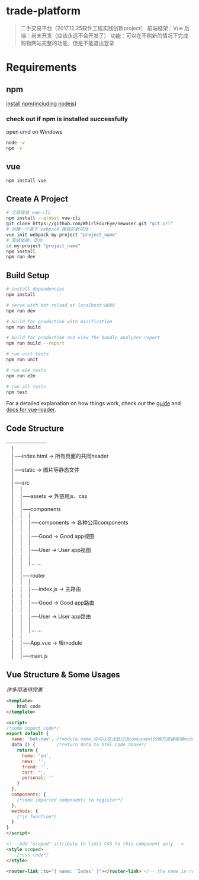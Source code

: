 # trade-platform

> 二手交易平台（2017.12.25软件工程实践创新project）
> 前端框架：Vue
> 后端：尚未开发（应该永远不会开发了）
> 功能：可以在不刷新的情况下完成购物网站完整的功能，但是不能退出登录

# Requirements

## npm

[install npm(including nodejs)](https://www.npmjs.com/get-npm?utm_source=house&utm_medium=homepage&utm_campaign=free%20orgs&utm_term=Install%20npm) 

### check out if npm is installed successfully  

open cmd on Windows

``` bash
node -v
npm -v
```

## vue

``` bash
npm install vue
```

## Create A Project

``` bash
# 全局安装 vue-cli
npm install --global vue-cli
git clone https://github.com/WhirlFourEye/newuser.git "git url"
# 创建一个基于 webpack 模板的新项目
vue init webpack my-project "project_name"
# 安装依赖，走你
cd my-project "project_name"
npm install
npm run dev
```

## Build Setup

``` bash
# install dependencies
npm install

# serve with hot reload at localhost:8080
npm run dev

# build for production with minification
npm run build

# build for production and view the bundle analyzer report
npm run build --report

# run unit tests
npm run unit

# run e2e tests
npm run e2e

# run all tests
npm test
```

For a detailed explanation on how things work, check out the [guide](http://vuejs-templates.github.io/webpack/) and [docs for vue-loader](http://vuejs.github.io/vue-loader).

## Code Structure

───────────  
&emsp;│  
&emsp;│──index.html -> 所有页面的共同header  
&emsp;│  
&emsp;│──static -> 图片等静态文件  
&emsp;│  
&emsp;│──src  
&emsp;│&emsp;│  
&emsp;│&emsp;│──assets -> 外链用js、css  
&emsp;│&emsp;│  
&emsp;│&emsp;│──components  
&emsp;│&emsp;│&emsp;│  
&emsp;│&emsp;│&emsp;│──components -> 各种公用components  
&emsp;│&emsp;│&emsp;│  
&emsp;│&emsp;│&emsp;│──Good -> Good app视图  
&emsp;│&emsp;│&emsp;│  
&emsp;│&emsp;│&emsp;│──User -> User app视图  
&emsp;│&emsp;│&emsp;│  
&emsp;│&emsp;│&emsp;│... ...  
&emsp;│&emsp;│  
&emsp;│&emsp;│──router  
&emsp;│&emsp;│&emsp;│  
&emsp;│&emsp;│&emsp;│──index.js -> 主路由  
&emsp;│&emsp;│&emsp;│  
&emsp;│&emsp;│&emsp;│──Good -> Good app路由  
&emsp;│&emsp;│&emsp;│  
&emsp;│&emsp;│&emsp;│──User -> User app路由  
&emsp;│&emsp;│&emsp;│  
&emsp;│&emsp;│&emsp;│... ...  
&emsp;│&emsp;│  
&emsp;│&emsp;│──App.vue -> 根module  
&emsp;│&emsp;│  
&emsp;│&emsp;│──main.js

## Vue Structure & Some Usages

*许多用法待完善*

```html
<template>
    html code
</template>

<script>
/*some import code*/ 
export default {
  name: 'bot-nav', /*module name,你可以在注册过该component的地方直接使用module eg.<bot-nav></bot-nav>*/
  data () {        /*return data to html code above*/
    return {
      home: 'on',
      news: '',
      trend: '',
      cart: '',
      personal: ''
    }
  },
  components: {
    /*some imported components to register*/
  },
  methods: {
    /*js function*/
  }
}
</script>

<!-- Add "scoped" attribute to limit CSS to this component only -->
<style scoped>
    /*css code*/
</style>
```

```html
<router-link :to="{ name: 'Index' }"></router-link> <!-- the name in router-->
```
